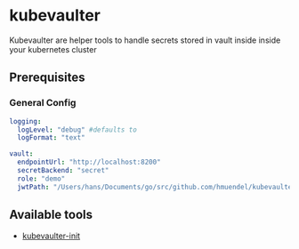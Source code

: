 # kubevaulter

Kubevaulter are helper tools to handle secrets stored in vault inside 
inside your kubernetes cluster

## Prerequisites

### General Config
```yaml
logging:
  logLevel: "debug" #defaults to
  logFormat: "text"

vault:
  endpointUrl: "http://localhost:8200"
  secretBackend: "secret"
  role: "demo"
  jwtPath: "/Users/hans/Documents/go/src/github.com/hmuendel/kubevaulter/local/default_token"
```

## Available tools
 - [kubevaulter-init](#/cmd/init)